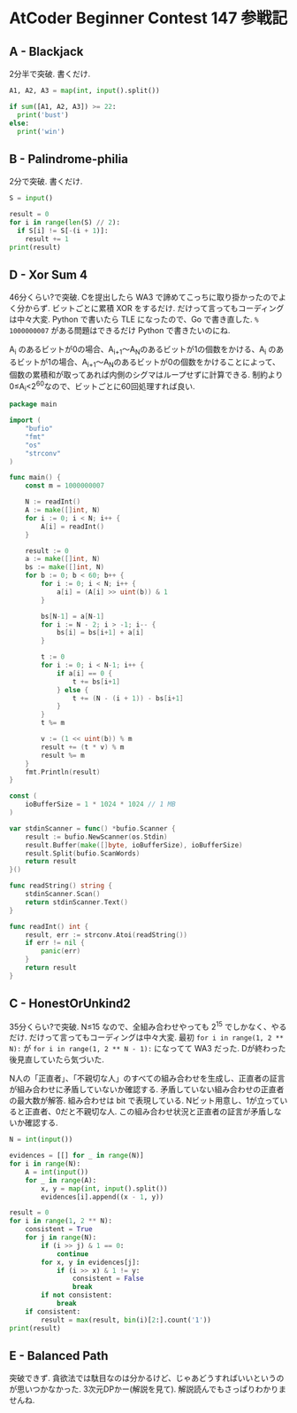 # AtCoder Beginner Contest 147 参戦記

## A - Blackjack

2分半で突破. 書くだけ.

```python
A1, A2, A3 = map(int, input().split())

if sum([A1, A2, A3]) >= 22:
  print('bust')
else:
  print('win')
```

## B - Palindrome-philia

2分で突破. 書くだけ.

```python
S = input()

result = 0
for i in range(len(S) // 2):
  if S[i] != S[-(i + 1)]:
    result += 1
print(result)
```

## D - Xor Sum 4

46分くらい?で突破. Cを提出したら WA3 で諦めてこっちに取り掛かったのでよく分からず. ビットごとに累積 XOR をするだけ. だけって言ってもコーディングは中々大変. Python で書いたら TLE になったので、Go で書き直した. `% 1000000007` がある問題はできるだけ Python で書きたいのにね.

A<sub>i</sub> のあるビットが0の場合、A<sub>i+1</sub>～A<sub>N</sub>のあるビットが1の個数をかける、A<sub>i</sub> のあるビットが1の場合、A<sub>i+1</sub>～A<sub>N</sub>のあるビットが0の個数をかけることによって、個数の累積和が取ってあれば内側のシグマはループせずに計算できる. 制約より0≤A<sub>i</sub>&lt;2<sup>60</sup>なので、ビットごとに60回処理すれば良い.

```go
package main

import (
	"bufio"
	"fmt"
	"os"
	"strconv"
)

func main() {
	const m = 1000000007

	N := readInt()
	A := make([]int, N)
	for i := 0; i < N; i++ {
		A[i] = readInt()
	}

	result := 0
	a := make([]int, N)
	bs := make([]int, N)
	for b := 0; b < 60; b++ {
		for i := 0; i < N; i++ {
			a[i] = (A[i] >> uint(b)) & 1
		}

		bs[N-1] = a[N-1]
		for i := N - 2; i > -1; i-- {
			bs[i] = bs[i+1] + a[i]
		}

		t := 0
		for i := 0; i < N-1; i++ {
			if a[i] == 0 {
				t += bs[i+1]
			} else {
				t += (N - (i + 1)) - bs[i+1]
			}
		}
		t %= m

		v := (1 << uint(b)) % m
		result += (t * v) % m
		result %= m
	}
	fmt.Println(result)
}

const (
	ioBufferSize = 1 * 1024 * 1024 // 1 MB
)

var stdinScanner = func() *bufio.Scanner {
	result := bufio.NewScanner(os.Stdin)
	result.Buffer(make([]byte, ioBufferSize), ioBufferSize)
	result.Split(bufio.ScanWords)
	return result
}()

func readString() string {
	stdinScanner.Scan()
	return stdinScanner.Text()
}

func readInt() int {
	result, err := strconv.Atoi(readString())
	if err != nil {
		panic(err)
	}
	return result
}
```

## C - HonestOrUnkind2

35分くらい?で突破. N≤15 なので、全組み合わせやっても 2<sup>15</sup> でしかなく、やるだけ. だけって言ってもコーディングは中々大変. 最初 `for i in range(1, 2 ** N):` が `for i in range(1, 2 ** N - 1):` になってて WA3 だった. Dが終わった後見直していたら気づいた.

N人の「正直者」、「不親切な人」のすべての組み合わせを生成し、正直者の証言が組み合わせに矛盾していないか確認する. 矛盾していない組み合わせの正直者の最大数が解答.
組み合わせは bit で表現している. Nビット用意し、1が立っていると正直者、0だと不親切な人. この組み合わせ状況と正直者の証言が矛盾しないか確認する.

```python
N = int(input())

evidences = [[] for _ in range(N)]
for i in range(N):
    A = int(input())
    for _ in range(A):
        x, y = map(int, input().split())
        evidences[i].append((x - 1, y))

result = 0
for i in range(1, 2 ** N):
    consistent = True
    for j in range(N):
        if (i >> j) & 1 == 0:
            continue
        for x, y in evidences[j]:
            if (i >> x) & 1 != y:
                consistent = False
                break
        if not consistent:
            break
    if consistent:
        result = max(result, bin(i)[2:].count('1'))
print(result)
```

## E - Balanced Path

突破できず. 貪欲法では駄目なのは分かるけど、じゃあどうすればいいというのが思いつかなかった. 3次元DPかー(解説を見て). 解説読んでもさっぱりわかりませんね.

